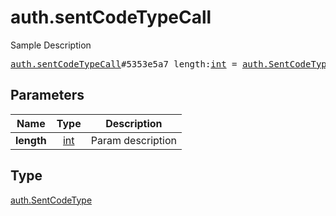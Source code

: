 # auth.sentCodeTypeCall

Sample Description

<pre>
<a href="../constructor/auth.sentCodeTypeCall.md">auth.sentCodeTypeCall</a>#5353e5a7 length:<a href="../type/int.md">int</a> = <a href="../type/auth.SentCodeType.md">auth.SentCodeType</a>;
</pre>
## Parameters

| Name | Type | Description |
|------|:----:|-------------|
| **length** | <a href="../type/int.md">int</a> | Param description |

## Type

<a href="../type/auth.SentCodeType.md">auth.SentCodeType</a>
